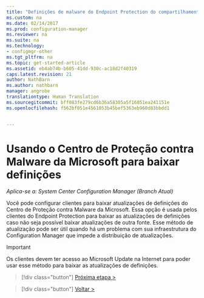 ```yaml
---
title: "Definições de malware do Endpoint Protection do compartilhamento de rede | Microsoft Docs"
ms.custom: na
ms.date: 02/14/2017
ms.prod: configuration-manager
ms.reviewer: na
ms.suite: na
ms.technology:
- configmgr-other
ms.tgt_pltfrm: na
ms.topic: get-started-article
ms.assetid: eb4ab74b-b605-41dd-930c-ac18d2f40319
caps.latest.revision: 21
author: NathBarn
ms.author: nathbarn
manager: angrobe
translationtype: Human Translation
ms.sourcegitcommit: bff083fe279cd6b36a58305a5f16051ea241151e
ms.openlocfilehash: f562bf051e4561053b45bef5363eb960d83bbdd1


---
```


# <a name="using-the-microsoft-malware-protection-center-to-download-definitions"></a>Usando o Centro de Proteção contra Malware da Microsoft para baixar definições

*Aplica-se a: System Center Configuration Manager (Branch Atual)*

 Você pode configurar clientes para baixar atualizações de definições do Centro de Proteção contra Malware da Microsoft. Essa opção é usada pelos clientes do Endpoint Protection para baixar as atualizações de definições caso não seja possível baixar atualizações de outra fonte. Esse método de atualização pode ser útil quando há um problema com sua infraestrutura do Configuration Manager que impede a distribuição de atualizações.

> [!IMPORTANT]
>  Os clientes devem ter acesso ao Microsoft Update na Internet para poder usar esse método para baixar as atualizações de definições.


> [!div class="button"]
[Próxima etapa >](endpoint-antimalware-policies.md)

> [!div class="button"]
[Voltar >](endpoint-configure-alerts.md)



<!--HONumber=Dec16_HO3-->


